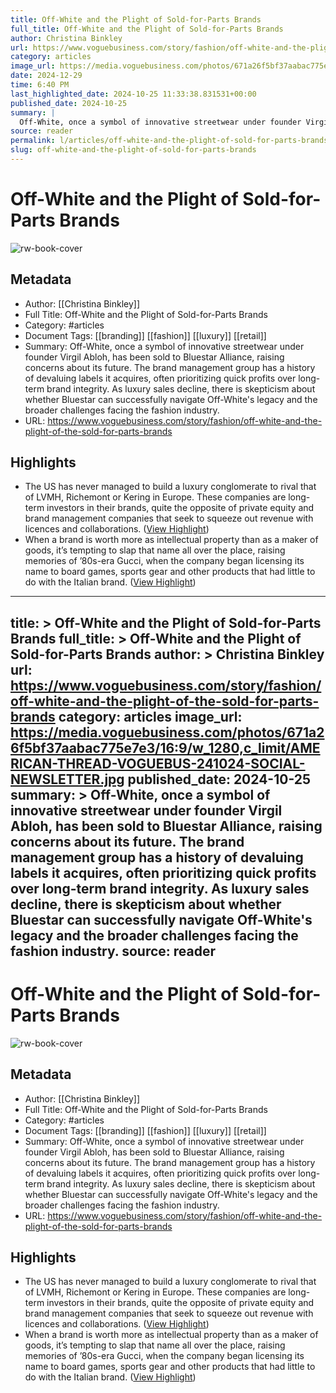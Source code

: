 ```yaml
---
title: Off-White and the Plight of Sold-for-Parts Brands
full_title: Off-White and the Plight of Sold-for-Parts Brands
author: Christina Binkley
url: https://www.voguebusiness.com/story/fashion/off-white-and-the-plight-of-the-sold-for-parts-brands
category: articles
image_url: https://media.voguebusiness.com/photos/671a26f5bf37aabac775e7e3/16:9/w_1280,c_limit/AMERICAN-THREAD-VOGUEBUS-241024-SOCIAL-NEWSLETTER.jpg
date: 2024-12-29
time: 6:40 PM
last_highlighted_date: 2024-10-25 11:33:38.831531+00:00
published_date: 2024-10-25
summary: |
  Off-White, once a symbol of innovative streetwear under founder Virgil Abloh, has been sold to Bluestar Alliance, raising concerns about its future. The brand management group has a history of devaluing labels it acquires, often prioritizing quick profits over long-term brand integrity. As luxury sales decline, there is skepticism about whether Bluestar can successfully navigate Off-White's legacy and the broader challenges facing the fashion industry.
source: reader
permalink: l/articles/off-white-and-the-plight-of-sold-for-parts-brands
slug: off-white-and-the-plight-of-sold-for-parts-brands
---
```

# Off-White and the Plight of Sold-for-Parts Brands

![rw-book-cover](https://media.voguebusiness.com/photos/671a26f5bf37aabac775e7e3/16:9/w_1280,c_limit/AMERICAN-THREAD-VOGUEBUS-241024-SOCIAL-NEWSLETTER.jpg)

## Metadata
- Author: [[Christina Binkley]]
- Full Title: Off-White and the Plight of Sold-for-Parts Brands
- Category: #articles
- Document Tags: [[branding]] [[fashion]] [[luxury]] [[retail]] 
- Summary: Off-White, once a symbol of innovative streetwear under founder Virgil Abloh, has been sold to Bluestar Alliance, raising concerns about its future. The brand management group has a history of devaluing labels it acquires, often prioritizing quick profits over long-term brand integrity. As luxury sales decline, there is skepticism about whether Bluestar can successfully navigate Off-White's legacy and the broader challenges facing the fashion industry.
- URL: https://www.voguebusiness.com/story/fashion/off-white-and-the-plight-of-the-sold-for-parts-brands

## Highlights
- The US has never managed to build a luxury conglomerate to rival that of LVMH, Richemont or Kering in Europe. These companies are long-term investors in their brands, quite the opposite of private equity and brand management companies that seek to squeeze out revenue with licences and collaborations. ([View Highlight](https://read.readwise.io/read/01jb1q7f8tevyrha3c3043enp6))
- When a brand is worth more as intellectual property than as a maker of goods, it’s tempting to slap that name all over the place, raising memories of ’80s-era Gucci, when the company began licensing its name to board games, sports gear and other products that had little to do with the Italian brand. ([View Highlight](https://read.readwise.io/read/01jb1q85xt1thqqyj39ehta9e2))


---
title: >
  Off-White and the Plight of Sold-for-Parts Brands
full_title: >
  Off-White and the Plight of Sold-for-Parts Brands
author: >
  Christina Binkley
url: https://www.voguebusiness.com/story/fashion/off-white-and-the-plight-of-the-sold-for-parts-brands
category: articles
image_url: https://media.voguebusiness.com/photos/671a26f5bf37aabac775e7e3/16:9/w_1280,c_limit/AMERICAN-THREAD-VOGUEBUS-241024-SOCIAL-NEWSLETTER.jpg
published_date: 2024-10-25
summary: >
  Off-White, once a symbol of innovative streetwear under founder Virgil Abloh, has been sold to Bluestar Alliance, raising concerns about its future. The brand management group has a history of devaluing labels it acquires, often prioritizing quick profits over long-term brand integrity. As luxury sales decline, there is skepticism about whether Bluestar can successfully navigate Off-White's legacy and the broader challenges facing the fashion industry.
source: reader
---
# Off-White and the Plight of Sold-for-Parts Brands

![rw-book-cover](https://media.voguebusiness.com/photos/671a26f5bf37aabac775e7e3/16:9/w_1280,c_limit/AMERICAN-THREAD-VOGUEBUS-241024-SOCIAL-NEWSLETTER.jpg)

## Metadata
- Author: [[Christina Binkley]]
- Full Title: Off-White and the Plight of Sold-for-Parts Brands
- Category: #articles
- Document Tags: [[branding]] [[fashion]] [[luxury]] [[retail]] 
- Summary: Off-White, once a symbol of innovative streetwear under founder Virgil Abloh, has been sold to Bluestar Alliance, raising concerns about its future. The brand management group has a history of devaluing labels it acquires, often prioritizing quick profits over long-term brand integrity. As luxury sales decline, there is skepticism about whether Bluestar can successfully navigate Off-White's legacy and the broader challenges facing the fashion industry.
- URL: https://www.voguebusiness.com/story/fashion/off-white-and-the-plight-of-the-sold-for-parts-brands

## Highlights
- The US has never managed to build a luxury conglomerate to rival that of LVMH, Richemont or Kering in Europe. These companies are long-term investors in their brands, quite the opposite of private equity and brand management companies that seek to squeeze out revenue with licences and collaborations. ([View Highlight](https://read.readwise.io/read/01jb1q7f8tevyrha3c3043enp6))
- When a brand is worth more as intellectual property than as a maker of goods, it’s tempting to slap that name all over the place, raising memories of ’80s-era Gucci, when the company began licensing its name to board games, sports gear and other products that had little to do with the Italian brand. ([View Highlight](https://read.readwise.io/read/01jb1q85xt1thqqyj39ehta9e2))


